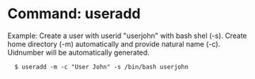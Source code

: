 # Command: useradd

Example: Create a user with userid "userjohn" with bash shel (-s). Create home directory (-m) automatically and provide natural name (-c). Uidnumber will be automatically generated.

````
  $ useradd -m -c "User John" -s /bin/bash userjohn
````